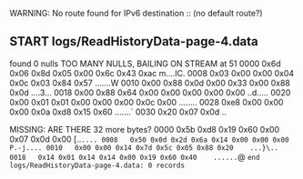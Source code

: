 WARNING: No route found for IPv6 destination :: (no default route?)
## START logs/ReadHistoryData-page-4.data
found 0 nulls
TOO MANY NULLS, BAILING ON STREAM at 51 
0000   0x6d 0x06 0x8d 0x05 0x00 0x6c 0x43 0xac    m....lC.
0008   0x03 0x00 0x00 0x04 0x0c 0x03 0x84 0x57    .......W
0010   0x00 0x88 0x0d 0x00 0x33 0x00 0x88 0x0d    ....3...
0018   0x00 0x88 0x64 0x00 0x00 0x00 0x00 0x00    ..d.....
0020   0x00 0x01 0x01 0x00 0x00 0x00 0x0c 0x00    ........
0028   0xe8 0x00 0x00 0x00 0x0a 0xd8 0x15 0x60    .......`
0030   0x20 0x07 0x0d                              ..

MISSING: ARE THERE 32 more bytes?
0000   0x5b 0xd8 0x19 0x60 0x00 0x07 0x0d 0x00    [..`....
0008   0x50 0x0d 0x2d 0x6a 0x14 0x00 0x00 0x00    P.-j....
0010   0x00 0x00 0x14 0x7d 0x5c 0x05 0x88 0x20    ...}\.. 
0018   0x14 0x01 0x14 0x14 0x00 0x19 0x60 0x40    ......`@
`end logs/ReadHistoryData-page-4.data: 0 records`
